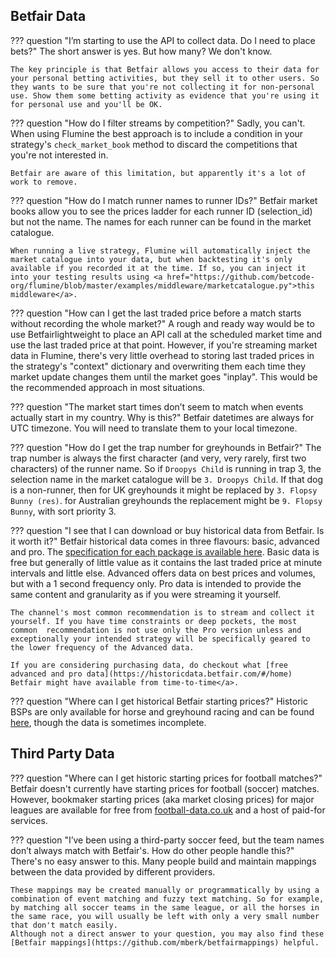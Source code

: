 ## Betfair Data

??? question "I’m starting to use the API to collect data. Do I need to place bets?"
    The short answer is yes. But how many? We don't know.

    The key principle is that Betfair allows you access to their data for your personal betting activities, but they sell it to other users. So they wants to be sure that you're not collecting it for non-personal use. Show them some betting activity as evidence that you're using it for personal use and you'll be OK.

??? question "How do I filter streams by competition?"
    Sadly, you can't. When using Flumine the best approach is to include a condition in your strategy's <code>check_market_book</code> method to discard the competitions that you're not interested in.

    Betfair are aware of this limitation, but apparently it's a lot of work to remove.

??? question "How do I match runner names to runner IDs?"
    Betfair market books allow you to see the prices ladder for each runner ID (selection_id) but not the name. The names for each runner can be found in the market catalogue.

    When running a live strategy, Flumine will automatically inject the market catalogue into your data, but when backtesting it's only available if you recorded it at the time. If so, you can inject it into your testing results using <a href="https://github.com/betcode-org/flumine/blob/master/examples/middleware/marketcatalogue.py">this middleware</a>.

??? question "How can I get the last traded price before a match starts without recording the whole market?"
    A rough and ready way would be to use Betfairlightweight to place an API call at the scheduled market time and use the last traded price at that point.
    However, if you're streaming market data in Flumine, there's very little overhead to storing last traded prices in the strategy's "context" dictionary and overwriting them each time they market update changes them until the market goes "inplay". This would be the recommended approach in most situations.

??? question "The market start times don’t seem to match when events actually start in my country. Why is this?"
    Betfair datetimes are always for UTC timezone. You will need to translate them to your local timezone.

??? question "How do I get the trap number for greyhounds in Betfair?"
    The trap number is always the first character (and very, very rarely, first two characters) of the runner name. So if ```Droopys Child``` is running in trap 3, the selection name in the market catalogue will be ```3. Droopys Child```. If that dog is a non-runner, then for UK greyhounds it might be replaced by ```3. Flopsy Bunny (res)```. for Australian greyhounds the replacement might be ```9. Flopsy Bunny```, with sort priority 3.

??? question "I see that I can download or buy historical data from Betfair. Is it worth it?"
    Betfair historical data comes in three flavours: basic, advanced and pro. The [specification for each package is available here](https://historicdata.betfair.com/Betfair-Historical-Data-Feed-Specification.pdf). Basic data is free but generally of little value as it contains the last traded price at minute intervals and little else. Advanced offers data on best prices and volumes, but with a 1 second frequency only. Pro data is intended to provide the same content and granularity as if you were streaming it yourself.

    The channel's most common recommendation is to stream and collect it yourself. If you have time constraints or deep pockets, the most common  recommendation is not use only the Pro version unless and exceptionally your intended strategy will be specifically geared to the lower frequency of the Advanced data.

    If you are considering purchasing data, do checkout what [free advanced and pro data](https://historicdata.betfair.com/#/home) Betfair might have available from time-to-time</a>.

??? question "Where can I get historical Betfair starting prices?"
    Historic BSPs are only available for horse and greyhound racing and can be found [here](https://promo.betfair.com/betfairsp/prices), though the data is sometimes incomplete.

## Third Party Data

??? question "Where can I get historic starting prices for football matches?"
    Betfair doesn't currently have starting prices for football (soccer) matches. However, bookmaker starting prices (aka market closing prices) for major leagues are available for free from [football-data.co.uk](https://football-data.co.uk/) and a host of paid-for services.

??? question "I’ve been using a third-party soccer feed, but the team names don’t always match with Betfair's. How do other people handle this?"
    There's no easy answer to this. Many people build and maintain mappings between the data provided by different providers.

    These mappings may be created manually or programmatically by using a combination of event matching and fuzzy text matching. So for example, by matching all soccer teams in the same league, or all the horses in the same race, you will usually be left with only a very small number that don't match easily.
    Although not a direct answer to your question, you may also find these [Betfair mappings](https://github.com/mberk/betfairmappings) helpful.
